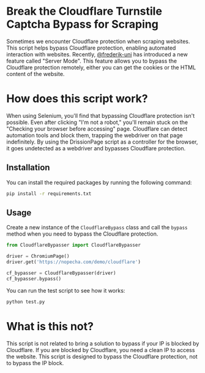 
# Break the Cloudflare Turnstile Captcha Bypass for Scraping

Sometimes we encounter Cloudflare protection when scraping websites. This script helps bypass Cloudflare protection, enabling automated interaction with websites.
Recently, [@frederik-uni](https://github.com/frederik-uni) has introduced a new feature called "Server Mode". This feature allows you to bypass the Cloudflare protection remotely, either you can get the cookies or the HTML content of the website.

# How does this script work?

When using Selenium, you'll find that bypassing Cloudflare protection isn't possible. Even after clicking "I'm not a robot," you'll remain stuck on the "Checking your browser before accessing" page. Cloudflare can detect automation tools and block them, trapping the webdriver on that page indefinitely. By using the DrissionPage script as a controller for the browser, it goes undetected as a webdriver and bypasses Cloudflare protection.


## Installation

You can install the required packages by running the following command:

```bash
pip install -r requirements.txt
```

## Usage

Create a new instance of the `CloudflareBypass` class and call the `bypass` method when you need to bypass the Cloudflare protection.

```python
from CloudflareBypasser import CloudflareBypasser

driver = ChromiumPage()
driver.get('https://nopecha.com/demo/cloudflare')

cf_bypasser = CloudflareBypasser(driver)
cf_bypasser.bypass()
```

You can run the test script to see how it works:

```bash
python test.py
```

# What is this not?

This script is not related to bring a solution to bypass if your IP is blocked by Cloudflare. If you are blocked by Cloudflare, you need a clean IP to access the website. This script is designed to bypass the Cloudflare protection, not to bypass the IP block.
